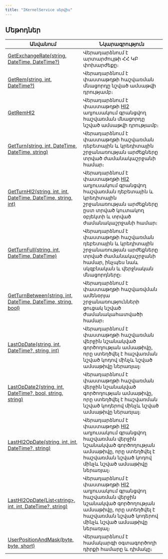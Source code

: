```yaml
---
title: "IKernelService սերվիս"
---
```


## Մեթոդներ

| Անվանում | Նկարագրություն |
|----------|----------------|
| [GetExchangeRate(string, DateTime, DateTime?)](IKernelService/GetExchangeRate.md) | Վերադարձնում է արտարժույթի ՀՀ ԿԲ փոխարժեքը։ |
| [GetRem(string, int, DateTime?)](IKernelService/GetRem.md) | Վերադարձնում է փաստաթղթի հաշվառման մնացորդը նշված ամսաթվի դրությամբ։ |
| [GetRemHI2](IKernelService/GetRemHI2.md) | Վերադարձնում է փաստաթղթի [HI2](https://armsoft.github.io/as4x-docs/HTM/ProgrGuide/Database/Hi2.html) աղյուսակում գրանցվող հաշվառման մնացորդը նշված ամսաթվի դրությամբ։ |
| [GetTurn(string, int, DateTime, DateTime, string)](IKernelService/GetTurn.md) | Վերադարձնում է փաստաթղթի հաշվառման դեբետային և կրեդիտային շրջանառության արժեքները տրված ժամանակաշրջանի համար։ |
| [GetTurnHI2(string, int, int, DateTime, DateTime, string, int)](IKernelService/GetTurnHI2.md) | Վերադարձնում է փաստաթղթի [HI2](https://armsoft.github.io/as4x-docs/HTM/ProgrGuide/Database/Hi2.html) աղյուսակում գրանցվող հաշվառման դեբետային և կրեդիտային շրջանառության արժեքները ըստ տրված կուտակող օբյեկտի և տրված ժամանակաշրջանի համար։ |
| [GetTurnFull(string, int, DateTime, DateTime)](IKernelService/GetTurnFull.md) | Վերադարձնում է փաստաթղթի հաշվառման դեբետային և կրեդիտային շրջանառության արժեքները տրված ժամանակաշրջանի համար, ինչպես նաև սկզբնական և վերջնական մնացորդները։ |
| [GetTurnBetween(string, int, DateTime, DateTime, string, bool)](IKernelService/GetTurnBetween.md) | Վերադարձնում է փաստաթղթի հաշվառվման ամենօրյա շրջանառությունների ցուցակ նշված ժամանակահատվածի համար։ |
| [LastOpDate(string, int, DateTime?, string, int)](IKernelService/LastOpDate.md) | Վերադարձնում է փաստաթղթի հաշվառման վերջին նշանակված գործողության ամսաթիվը, որը ստեղծվել է հաշվառման նշված կոդով մինչև նշված ամսաթիվը ներառյալ։ |
| [LastOpDate2(string, int, DateTime?, bool, string, string)](IKernelService/LastOpDate2.md) | Վերադարձնում է փաստաթղթի հաշվառման վերջին նշանակված գործողության ամսաթիվը, որը ստեղծվել է հաշվառման նշված կոդերով մինչև նշված ամսաթիվը ներառյալ։ |
| [LastHI2OpDate(string, int, int, DateTime?, string)](IKernelService/LastHI2OpDate.md#ikernelservicelasthi2opdatestring-int-int-datetime-string-մեթոդ) | Վերադարձնում է փաստաթղթի [HI2](https://armsoft.github.io/as4x-docs/HTM/ProgrGuide/Database/Hi2.html) աղյուսակում գրանցվող հաշվառման վերջին նշանակված գործողության ամսաթիվը, որը ստեղծվել է հաշվառման նշված կոդով մինչև նշված ամսաթիվը ներառյալ։ |
| [LastHI2OpDate(List&lt;string&gt;, int, int, DateTime?, string)](IKernelService/LastHI2OpDate.md#ikernelservicelasthi2opdateliststring-int-int-datetime-string-մեթոդ) | Վերադարձնում է փաստաթղթի [HI2](https://armsoft.github.io/as4x-docs/HTM/ProgrGuide/Database/Hi2.html) աղյուսակում գրանցվող հաշվառման վերջին նշանակված գործողության ամսաթիվը, որը ստեղծվել է հաշվառման նշված կոդերով մինչև նշված ամսաթիվը ներառյալ։ |
| [UserPositionAndMask(byte, byte, short)](IKernelService/UserPositionAndMask.md) | Վերադարձնում է համակարգի օգտագործողի դիրքի համարը և դիմակը։ |